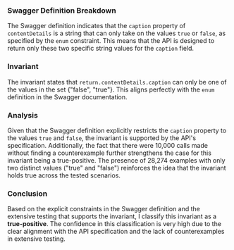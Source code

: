 ### Swagger Definition Breakdown
The Swagger definition indicates that the `caption` property of `contentDetails` is a string that can only take on the values `true` or `false`, as specified by the `enum` constraint. This means that the API is designed to return only these two specific string values for the `caption` field.

### Invariant
The invariant states that `return.contentDetails.caption` can only be one of the values in the set {"false", "true"}. This aligns perfectly with the `enum` definition in the Swagger documentation.

### Analysis
Given that the Swagger definition explicitly restricts the `caption` property to the values `true` and `false`, the invariant is supported by the API's specification. Additionally, the fact that there were 10,000 calls made without finding a counterexample further strengthens the case for this invariant being a true-positive. The presence of 28,274 examples with only two distinct values ("true" and "false") reinforces the idea that the invariant holds true across the tested scenarios.

### Conclusion
Based on the explicit constraints in the Swagger definition and the extensive testing that supports the invariant, I classify this invariant as a **true-positive**. The confidence in this classification is very high due to the clear alignment with the API specification and the lack of counterexamples in extensive testing.
